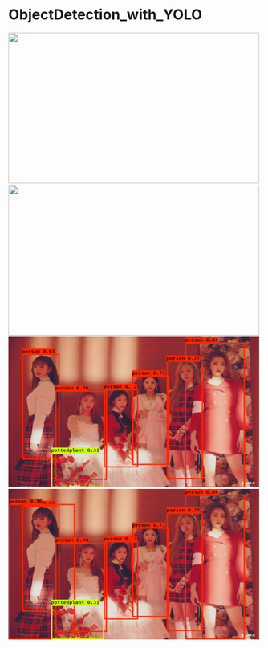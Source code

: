 # ObjectDetection_with_YOLO

<img src="Example Detected Objects/westwood1.jpeg" style="width:500px;height:300px;">  
<img src="Example Detected Objects/westwood1_default.jpeg" style="width:500px;height:300px;">  


<img src="Example Detected Objects/example_IDLE_group.jpg" style="width:500px;height:300px;">  
<img src="Example Detected Objects/example_IDLE_group_default.jpg" style="width:500px;height:300px;">  
